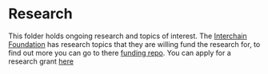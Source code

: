 # Research

This folder holds ongoing research and topics of interest. The [Interchain Foundation](https://interchain.io) has research topics that they are willing fund the research for, to find out more you can go to there [funding repo](https://github.com/interchainio/funding/blob/master/research.md). You can apply for a research grant [here](https://docs.google.com/forms/d/e/1FAIpQLSclH4R5G7WgNpKPvXxPPFRA7rAoyX8nNvsJAQJpZNZwWWjFmA/viewform)
